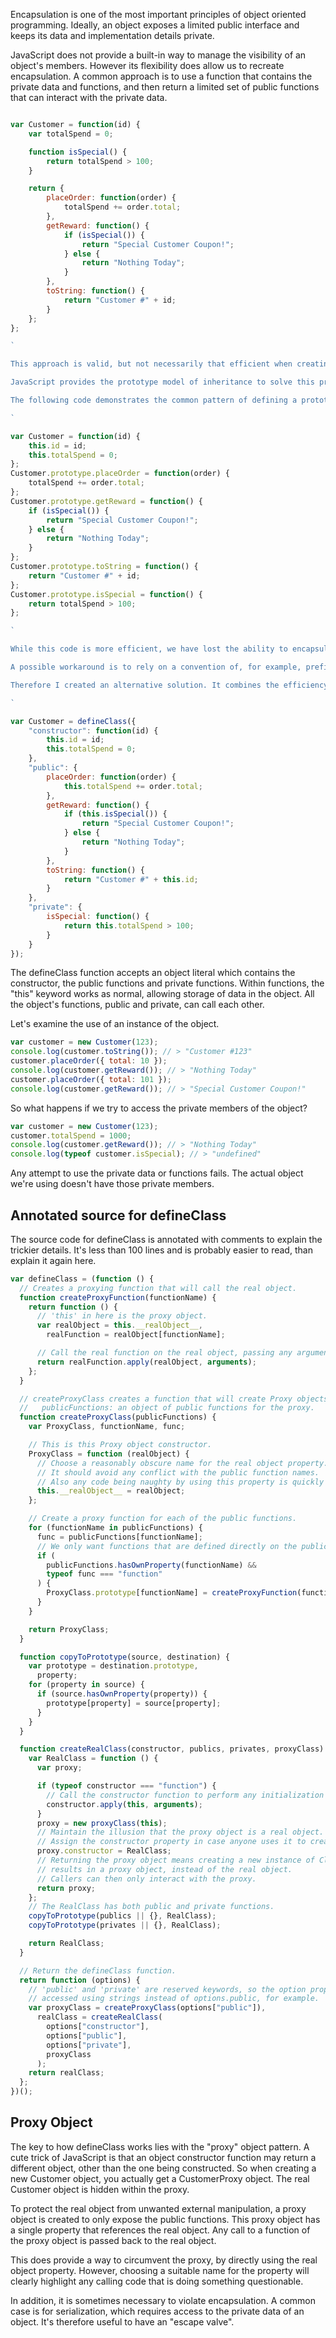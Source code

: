 Encapsulation is one of the most important principles of object oriented programming. Ideally, an object exposes a limited public interface and keeps its data and implementation details private.

JavaScript does not provide a built-in way to manage the visibility of an object's members. However its flexibility does allow us to recreate encapsulation. A common approach is to use a function that contains the private data and functions, and then return a limited set of public functions that can interact with the private data.

```js

var Customer = function(id) {
    var totalSpend = 0;

    function isSpecial() {
        return totalSpend > 100;
    }

    return {
        placeOrder: function(order) {
            totalSpend += order.total;
        },
        getReward: function() {
            if (isSpecial()) {
                return "Special Customer Coupon!";
            } else {
                return "Nothing Today";
            }
        },
        toString: function() {
            return "Customer #" + id;
        }
    };
};

`

This approach is valid, but not necessarily that efficient when creating lots of objects. Every time an object is created, all its functions and created as well. This takes time, and perhaps more importantly, memory. If you're script is running on a mobile device then resources can be limited. Also, server-side JavaScript running in NodeJS could be creating many thousands of objects.

JavaScript provides the prototype model of inheritance to solve this problem. A single prototype object can contain the functions. Then any objects that have that prototype can share them without any extra overhead.

The following code demonstrates the common pattern of defining a prototype.

`

var Customer = function(id) {
    this.id = id;
    this.totalSpend = 0;
};
Customer.prototype.placeOrder = function(order) {
    totalSpend += order.total;
};
Customer.prototype.getReward = function() {
    if (isSpecial()) {
        return "Special Customer Coupon!";
    } else {
        return "Nothing Today";
    }
};
Customer.prototype.toString = function() {
    return "Customer #" + id;
};
Customer.prototype.isSpecial = function() {
    return totalSpend > 100;
};

`

While this code is more efficient, we have lost the ability to encapsulate any data and private functions. Anyone creating a `Customer` object can directly access the `totalSpend` property.

A possible workaround is to rely on a convention of, for example, prefixing all non-public members with an underscore. Personally, I dislike this. It adds syntactic noise to the code and doesn't discourage wayward developers from using objects in ways they shouldn't!

Therefore I created an alternative solution. It combines the efficiency of prototypes, with the principles of encapsulation. Here's a quick example of defining a class:

`

var Customer = defineClass({
    "constructor": function(id) {
        this.id = id;
        this.totalSpend = 0;
    },
    "public": {
        placeOrder: function(order) {
            this.totalSpend += order.total;
        },
        getReward: function() {
            if (this.isSpecial()) {
                return "Special Customer Coupon!";
            } else {
                return "Nothing Today";
            }
        },
        toString: function() {
            return "Customer #" + this.id;
        }
    },
    "private": {
        isSpecial: function() {
            return this.totalSpend > 100;
        }
    }
});

```

The defineClass function accepts an object literal which contains the constructor, the public functions and private functions. Within functions, the "this" keyword works as normal, allowing storage of data in the object. All the object's functions, public and private, can call each other.

Let's examine the use of an instance of the object.

```js
var customer = new Customer(123);
console.log(customer.toString()); // > "Customer #123"
customer.placeOrder({ total: 10 });
console.log(customer.getReward()); // > "Nothing Today"
customer.placeOrder({ total: 101 });
console.log(customer.getReward()); // > "Special Customer Coupon!"
```

So what happens if we try to access the private members of the object?

```js
var customer = new Customer(123);
customer.totalSpend = 1000;
console.log(customer.getReward()); // > "Nothing Today"
console.log(typeof customer.isSpecial); // > "undefined"
```

Any attempt to use the private data or functions fails. The actual object we're using doesn't have those private members.

## Annotated source for defineClass

The source code for defineClass is annotated with comments to explain the trickier details. It's less than 100 lines and is probably easier to read, than explain it again here.

```js
var defineClass = (function () {
  // Creates a proxying function that will call the real object.
  function createProxyFunction(functionName) {
    return function () {
      // 'this' in here is the proxy object.
      var realObject = this.__realObject__,
        realFunction = realObject[functionName];

      // Call the real function on the real object, passing any arguments we received.
      return realFunction.apply(realObject, arguments);
    };
  }

  // createProxyClass creates a function that will create Proxy objects.
  //   publicFunctions: an object of public functions for the proxy.
  function createProxyClass(publicFunctions) {
    var ProxyClass, functionName, func;

    // This is this Proxy object constructor.
    ProxyClass = function (realObject) {
      // Choose a reasonably obscure name for the real object property.
      // It should avoid any conflict with the public function names.
      // Also any code being naughty by using this property is quickly spotted!
      this.__realObject__ = realObject;
    };

    // Create a proxy function for each of the public functions.
    for (functionName in publicFunctions) {
      func = publicFunctions[functionName];
      // We only want functions that are defined directly on the publicFunctions object.
      if (
        publicFunctions.hasOwnProperty(functionName) &&
        typeof func === "function"
      ) {
        ProxyClass.prototype[functionName] = createProxyFunction(functionName);
      }
    }

    return ProxyClass;
  }

  function copyToPrototype(source, destination) {
    var prototype = destination.prototype,
      property;
    for (property in source) {
      if (source.hasOwnProperty(property)) {
        prototype[property] = source[property];
      }
    }
  }

  function createRealClass(constructor, publics, privates, proxyClass) {
    var RealClass = function () {
      var proxy;

      if (typeof constructor === "function") {
        // Call the constructor function to perform any initialization of the object.
        constructor.apply(this, arguments);
      }
      proxy = new proxyClass(this);
      // Maintain the illusion that the proxy object is a real object.
      // Assign the constructor property in case anyone uses it to create another instance.
      proxy.constructor = RealClass;
      // Returning the proxy object means creating a new instance of Class
      // results in a proxy object, instead of the real object.
      // Callers can then only interact with the proxy.
      return proxy;
    };
    // The RealClass has both public and private functions.
    copyToPrototype(publics || {}, RealClass);
    copyToPrototype(privates || {}, RealClass);

    return RealClass;
  }

  // Return the defineClass function.
  return function (options) {
    // 'public' and 'private' are reserved keywords, so the option properties must be
    // accessed using strings instead of options.public, for example.
    var proxyClass = createProxyClass(options["public"]),
      realClass = createRealClass(
        options["constructor"],
        options["public"],
        options["private"],
        proxyClass
      );
    return realClass;
  };
})();
```

## Proxy Object

The key to how defineClass works lies with the "proxy" object pattern. A cute trick of JavaScript is that an object constructor function may return a different object, other than the one being constructed. So when creating a new Customer object, you actually get a CustomerProxy object. The real Customer object is hidden within the proxy.

To protect the real object from unwanted external manipulation, a proxy object is created to only expose the public functions. This proxy object has a single property that references the real object. Any call to a function of the proxy object is passed back to the real object.

This does provide a way to circumvent the proxy, by directly using the real object property. However, choosing a suitable name for the property will clearly highlight any calling code that is doing something questionable.

In addition, it is sometimes necessary to violate encapsulation. A common case is for serialization, which requires access to the private data of an object. It's therefore useful to have an "escape valve".
